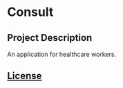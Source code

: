 # Consult

## Project Description

<p>An application for healthcare workers.</p>

## [License](https://github.com/EmmanuelaJoy/Dr-Little/blob/main/LICENSE)

